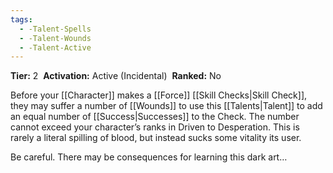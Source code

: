 ```yaml
---
tags:
  - -Talent-Spells
  - -Talent-Wounds
  - -Talent-Active
---
```

**Tier:** 2 
**Activation:** Active (Incidental) 
**Ranked:** No 

Before your [[Character]] makes a [[Force]] [[Skill Checks|Skill Check]], they may suffer a number of [[Wounds]] to use this [[Talents|Talent]] to add an equal number of [[Success|Successes]] to the Check. The number cannot exceed your character’s ranks in Driven to Desperation. This is rarely a literal spilling of blood, but instead sucks some vitality its user.

Be careful. There may be consequences for learning this dark art…